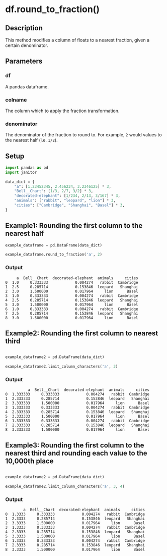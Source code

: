 # df.round_to_fraction()

## Description
This method modifies a column of floats to a nearest fraction, given a certain denominator.

## Parameters
### df
A pandas dataframe.
     
### colname
The column which to apply the fraction transformation.
     
### denominator
The denominator of the fraction to round to. For example, `2`  would values to the nearest half (i.e. `1/2`).

## Setup
```python
import pandas as pd
import janitor
 
data_dict = {
    "a": [1.23452345, 2.456234, 3.2346125] * 3,
    "Bell__Chart": [1/3, 2/7, 3/2] * 3,
    "decorated-elephant": [1/234, 2/13, 3/167] * 3,
    "animals": ["rabbit", "leopard", "lion"] * 3,
    "cities": ["Cambridge", "Shanghai", "Basel"] * 3,
}
```

## Example1: Rounding the first column to the nearest half
 ```python
example_dataframe = pd.DataFrame(data_dict)
  
example_dataframe.round_to_fraction('a', 2)
```

### Output

         a  Bell__Chart  decorated-elephant  animals     cities
    0  1.0     0.333333            0.004274   rabbit  Cambridge
    1  2.5     0.285714            0.153846  leopard   Shanghai
    2  3.0     1.500000            0.017964     lion      Basel
    3  1.0     0.333333            0.004274   rabbit  Cambridge
    4  2.5     0.285714            0.153846  leopard   Shanghai
    5  3.0     1.500000            0.017964     lion      Basel
    6  1.0     0.333333            0.004274   rabbit  Cambridge
    7  2.5     0.285714            0.153846  leopard   Shanghai
    8  3.0     1.500000            0.017964     lion      Basel

## Example2: Rounding the first column to nearest third

```python

example_dataframe2 = pd.DataFrame(data_dict)
 
example_dataframe2.limit_column_characters('a', 3)
```

### Output

              a  Bell__Chart  decorated-elephant  animals     cities
    0  1.333333     0.333333            0.004274   rabbit  Cambridge
    1  2.333333     0.285714            0.153846  leopard   Shanghai
    2  3.333333     1.500000            0.017964     lion      Basel
    3  1.333333     0.333333            0.004274   rabbit  Cambridge
    4  2.333333     0.285714            0.153846  leopard   Shanghai
    5  3.333333     1.500000            0.017964     lion      Basel
    6  1.333333     0.333333            0.004274   rabbit  Cambridge
    7  2.333333     0.285714            0.153846  leopard   Shanghai
    8  3.333333     1.500000            0.017964     lion      Basel

## Example3: Rounding the first column to the nearest third and rounding each value to the 10,000th place 

```python

example_dataframe2 = pd.DataFrame(data_dict)
 
example_dataframe2.limit_column_characters('a', 3, 4)
```

### Output

            a  Bell__Chart  decorated-elephant  animals     cities
    0  1.3333     0.333333            0.004274   rabbit  Cambridge
    1  2.3333     0.285714            0.153846  leopard   Shanghai
    2  3.3333     1.500000            0.017964     lion      Basel
    3  1.3333     0.333333            0.004274   rabbit  Cambridge
    4  2.3333     0.285714            0.153846  leopard   Shanghai
    5  3.3333     1.500000            0.017964     lion      Basel
    6  1.3333     0.333333            0.004274   rabbit  Cambridge
    7  2.3333     0.285714            0.153846  leopard   Shanghai
    8  3.3333     1.500000            0.017964     lion      Basel
